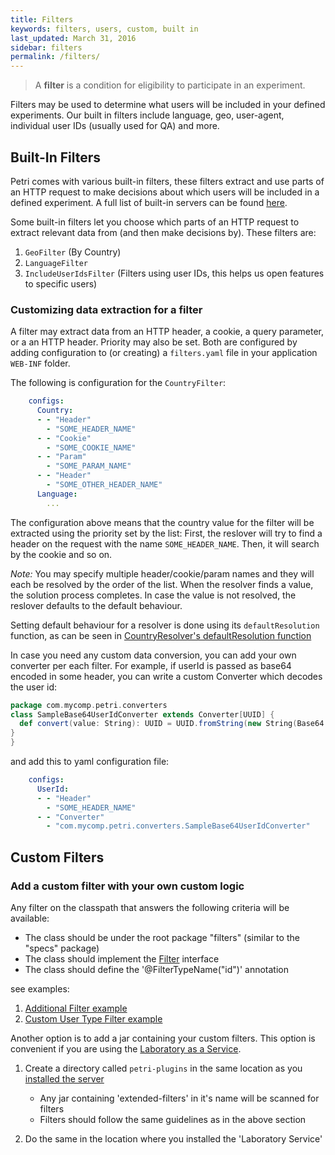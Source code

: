 ```yaml
---
title: Filters
keywords: filters, users, custom, built in
last_updated: March 31, 2016
sidebar: filters
permalink: /filters/
---
```


> A **filter** is a condition for eligibility to participate in an experiment.

Filters may be used to determine what users will be included in your defined experiments. Our built in filters include language, geo, user-agent, individual user IDs (usually used for QA) and more. 

## Built-In Filters

Petri comes with various built-in filters, these filters extract and use parts of an HTTP request to make decisions about which users will be included in a defined experiment. 
A full list of built-in servers can be found [here](https://github.com/wix/petri/tree/master/wix-petri-core/src/main/java/com/wixpress/petri/experiments/domain).

Some built-in filters let you choose which parts of an HTTP request to extract relevant data from (and then make decisions by). These filters are:

 1. `GeoFilter` (By Country)
 2. `LanguageFilter`
 3. `IncludeUserIdsFilter` (Filters using user IDs, this helps us open features to specific users)

### Customizing data extraction for a filter

A filter may extract data from an HTTP header, a cookie, a query parameter, or a an HTTP header. Priority may also be set. Both are configured by adding configuration to (or creating) a `filters.yaml` file in your application `WEB-INF` folder.

The following is configuration for the `CountryFilter`:

```yaml
    configs:
      Country:
      - - "Header"
        - "SOME_HEADER_NAME"
      - - "Cookie"
        - "SOME_COOKIE_NAME"
      - - "Param"
        - "SOME_PARAM_NAME"
      - - "Header"
        - "SOME_OTHER_HEADER_NAME"
      Language:
        ...
```

The configuration above means that the country value for the filter will be extracted using the priority set by the list: First, the reslover will try to find a header on the request with the name `SOME_HEADER_NAME`. Then, it will search by the cookie and so on. 

*Note:* You may specify multiple header/cookie/param names and they will each be resolved by the order of the list. When the resolver finds a value, the solution process completes. In case the value is not resolved, the  reslover defaults to the default behaviour.

Setting default behaviour for a resolver is done using its `defaultResolution` function, as can be seen in [CountryResolver's defaultResolution function](https://github.com/wix/petri/blob/master/laboratory-servlet-api-integration/src/main/java/com/wixpress/petri/laboratory/Resolvers.scala#L44)

In case you need any custom data conversion, you can add your own converter per each filter.
For example, if userId is passed as base64 encoded in some header, you can write a custom Converter which decodes the user id: 
```scala
package com.mycomp.petri.converters
class SampleBase64UserIdConverter extends Converter[UUID] {
  def convert(value: String): UUID = UUID.fromString(new String(Base64.getDecoder.decode(value.getBytes)))
}
}
```
and add this to yaml configuration file:
```yaml
    configs:
      UserId:
      - - "Header"
        - "SOME_HEADER_NAME"
      - - "Converter"
        - "com.mycomp.petri.converters.SampleBase64UserIdConverter"
```



## Custom Filters

### Add a custom filter with your own custom logic 

Any filter on the classpath that answers the following criteria will be available:

  - The class should be under the root package "filters" (similar to the "specs" package)
  - The class should implement the [Filter](https://github.com/wix/petri/blob/master/wix-petri-core/src/main/java/com/wixpress/petri/experiments/domain/Filter.java) interface 
  - The class should define the '@FilterTypeName("id")' annotation

see examples:

1. [Additional Filter example](https://github.com/wix/petri/blob/master/wix-petri-core/src/test/java/filters/AdditionalFilter.java)
2. [Custom User Type Filter example](https://github.com/wix/petri/blob/2c31c03a47dcf00466fc812834b5c7abdc3271ae/sample-extended-filters/src/main/java/filters/CustomUserTypeFilter.java)



Another option is to add a jar containing your custom filters. This option is convenient if you are using the [Laboratory as a Service]({{site.data.urls.using_laboratory_as_a_service.url}}).

1. Create a directory called `petri-plugins` in the same location as you [installed the server]({{site.data.urls.quickstart.url}}#install-petri-server)

	- Any jar containing 'extended-filters' in it's name will be scanned for filters
	- Filters should follow the same guidelines as in the above section

2. Do the same in the location where you installed the 'Laboratory Service'
